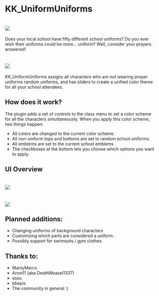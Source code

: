 # KK_UniformUniforms

# <img src= "https://raw.githubusercontent.com/cptgrey/KK_UniformUniforms/master/Assets/before.png">

Does your local school have fifty different school uniforms? Do you ever wish their uniforms could be more... uniform? Well, consider your prayers answered!

# <img src= "https://raw.githubusercontent.com/cptgrey/KK_UniformUniforms/master/Assets/after.png">


KK_UniformUniforms assigns all characters who are not wearing proper uniforms random uniforms, and has sliders to create a unified color theme for all your school attendees. 

## How does it work?
The plugin adds a set of controls to the class menu to set a color scheme for all the characters simultaneously. When you apply this color scheme, two things happen:
- All colors are changed to the current color scheme.
- All non-uniform tops and bottoms are set to random school uniforms.
- All emblems are set to the current school emblems
- The checkboxes at the bottom lets you choose which options you want to apply.

## UI Overview
# <img src= "https://raw.githubusercontent.com/cptgrey/KK_UniformUniforms/master/Assets/menu.png">
# <img src= "https://raw.githubusercontent.com/cptgrey/KK_UniformUniforms/master/Assets/advanced_menu.png">

## Planned additions:
- Changing uniforms of background characters
- Customizing which parts are considered a uniform.
- Possibly support for swimsuits / gym clothes

## Thanks to:
- ManlyMarco
- Anon11 (aka DeathWeasel1337)
- essu
- bbepis
- The community in general :)
